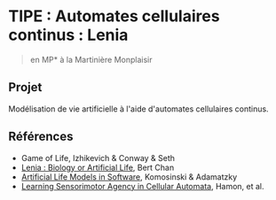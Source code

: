 # TIPE : Automates cellulaires continus : Lenia

> en MP\* à la Martinière Monplaisir

## Projet

Modélisation de vie artificielle à l'aide d'automates cellulaires continus.

## Références

- Game of Life, Izhikevich & Conway & Seth
- [Lenia : Biology or Artificial Life](http://dx.doi.org/10.25088/ComplexSystems.28.3.251), Bert Chan
- [Artificial Life Models in Software](https://books.google.fr/books?id=hpyEK-Lu2cAC), Komosinski & Adamatzky
- [Learning Sensorimotor Agency in Cellular Automata](https://hal.inria.fr/hal-03519319), Hamon, et al.
